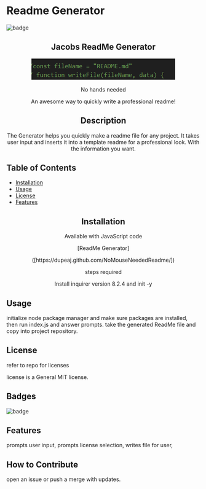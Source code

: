 
# Readme Generator 

![badge](https://img.shields.io/badge/License-MIT-blue.svg)

<h2 align="center">
   Jacobs ReadMe Generator
</h2>
<p align="center">
  <img src="assets/icon.PNG" alt="Logos">
</p>
<p align="center">
   No hands needed
</p>
  <p align="center">
    An awesome way to quickly write a professional readme!
  </p>
  
<h2 align="center"> Description</h2>
 <p align="center">
The Generator helps you quickly make a readme file for any project.
It takes user input and inserts it into a template readme for a professional look.
With the information you want.
</p>

## Table of Contents

- [Installation](#installation)
- [Usage](#usage)
- [License](#license)
- [Features](#features)

<h2 align="center">Installation</h2>

<p align="center">Available with JavaScript code</p>
<p align="center">[ReadMe Generator]</p>
<div align="center">([https://dupeaj.github.com/NoMouseNeededReadme/])</div>

<p align="center">steps required</p>
<p align="center">Install inquirer version 8.2.4 and init -y</p>

## Usage
initialize node package manager and make sure packages are installed, then run index.js and answer prompts. take the generated ReadMe file and copy into project repository.

## License
refer to repo for licenses

license is a General MIT license.

## Badges
![badge](https://img.shields.io/badge/License-MIT-blue.svg)

## Features
prompts user input,
prompts license selection,
writes file for user,

## How to Contribute
open an issue or push a merge with updates.
